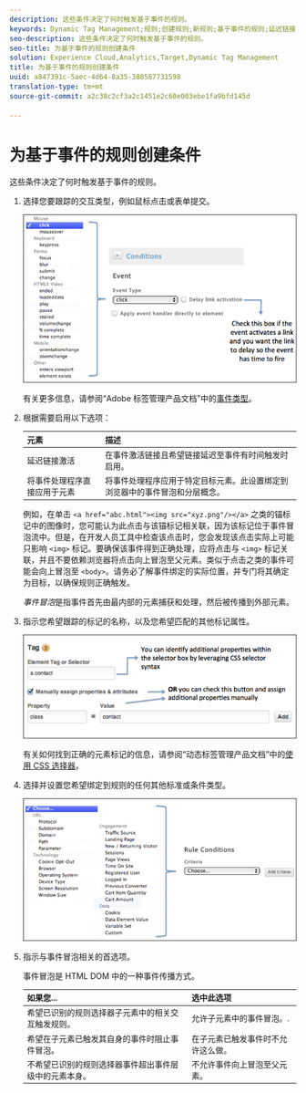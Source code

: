 ```yaml
---
description: 这些条件决定了何时触发基于事件的规则。
keywords: Dynamic Tag Management;规则;创建规则;新规则;基于事件的规则;延迟链接激活;将事件处理程序直接应用于元素;冒泡;事件冒泡
seo-description: 这些条件决定了何时触发基于事件的规则。
seo-title: 为基于事件的规则创建条件
solution: Experience Cloud,Analytics,Target,Dynamic Tag Management
title: 为基于事件的规则创建条件
uuid: a847391c-5aec-4d64-8a35-388587731598
translation-type: tm+mt
source-git-commit: a2c38c2cf3a2c1451e2c60e003ebe1fa9bfd145d

---
```



# 为基于事件的规则创建条件

这些条件决定了何时触发基于事件的规则。

1. 选择您要跟踪的交互类型，例如鼠标点击或表单提交。

   ![](assets/condition-event-based.png)

   有关更多信息，请参阅“Adobe 标签管理产品文档”中的[事件类型](https://marketing.adobe.com/resources/help/en_US/dtm/event_types.html)。

1. 根据需要启用以下选项：

   | 元素 | 描述 |
   |--- |--- |
   | 延迟链接激活 | 在事件激活链接且希望链接延迟至事件有时间触发时启用。 |
   | 将事件处理程序直接应用于元素 | 将事件处理程序应用于特定目标元素。此设置绑定到浏览器中的事件冒泡和分层概念。 |

   例如，在单击 `<a href="abc.html"><img src="xyz.png"/></a>` 之类的锚标记中的图像时，您可能认为此点击与该锚标记相关联，因为该标记位于事件冒泡流中。但是，在开发人员工具中检查该点击时，您会发现该点击实际上可能只影响 `<img>` 标记。要确保该事件得到正确处理，应将点击与 `<img>` 标记关联，并且不要依赖浏览器将点击向上冒泡至父元素。类似于点击之类的事件可能会向上冒泡至 `<body>`。请务必了解事件绑定的实际位置，并专门将其确定为目标，以确保规则正确触发。

   *事件冒泡*&#x200B;是指事件首先由最内部的元素捕获和处理，然后被传播到外部元素。

1. 指示您希望跟踪的标记的名称，以及您希望匹配的其他标记属性。

   ![](assets/condition-event-based2.png)

   有关如何找到正确的元素标记的信息，请参阅“动态标签管理产品文档”中的[使用 CSS 选择器](https://marketing.adobe.com/resources/help/en_US/dtm/css-selector.html)。

1. 选择并设置您希望绑定到规则的任何其他标准或条件类型。

   ![](assets/condition-event-based3.png)

1. 指示与事件冒泡相关的首选项。

   事件冒泡是 HTML DOM 中的一种事件传播方式。

   | 如果您... | 选中此选项 |
   |--- |--- |
   | 希望已识别的规则选择器子元素中的相关交互触发规则。 | 允许子元素中的事件冒泡。. |
   | 希望在子元素已触发其自身的事件时阻止事件冒泡。 | 在子元素已触发事件时不允许这么做。 |
   | 不希望已识别的规则选择器事件超出事件层级中的元素本身。 | 不允许事件向上冒泡至父元素。 |
